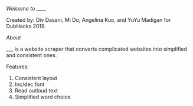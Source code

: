 *Welcome to **____***

Created by: Div Dasani, Mi Do, Angelina Kuo, and YuYu Madigan for DubHacks 2019.

*About*

___ is a website scraper that converts complicated websites into simplified and consistent ones. 

Features: 
1. Consistent layout 
2. Inc/dec font
3. Read outloud text
4. Simplified word choice
 